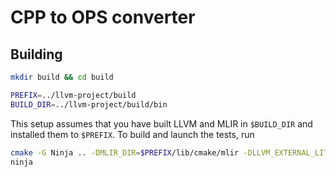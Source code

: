 # CPP to OPS converter

## Building
```sh
mkdir build && cd build

PREFIX=../llvm-project/build
BUILD_DIR=../llvm-project/build/bin
```

This setup assumes that you have built LLVM and MLIR in `$BUILD_DIR` and installed them to `$PREFIX`. To build and launch the tests, run
```sh
cmake -G Ninja .. -DMLIR_DIR=$PREFIX/lib/cmake/mlir -DLLVM_EXTERNAL_LIT=$BUILD_DIR/llvm-lit
ninja
```

